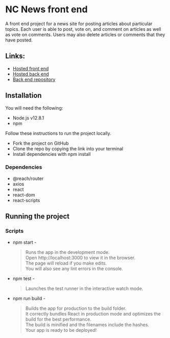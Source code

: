 # NC News front end

A front end project for a news site for posting articles about particular topics. Each user is able to post, vote on, and comment on articles as well as vote on comments. Users may also delete articles or comments that they have posted.

## Links:

- [Hosted front end](https://ncnews-hkeyes.netlify.com/)
- [Hosted back end](https://nc-news-hkeyes.herokuapp.com/)
- [Back end repository](https://github.com/HAKeyes14/nc-news)

## Installation

You will need the following:

- Node.js v12.8.1
- npm

Follow these instructions to run the project locally.

- Fork the project on GitHub
- Clone the repo by copying the link into your terminal
- Install dependencies with npm install

### Dependencies

- @reach/router
- axios
- react
- react-dom
- react-scripts

## Running the project

### Scripts

- npm start -

  > Runs the app in the development mode. <br>
  > Open http://localhost:3000 to view it in the browser. <br>
  > The page will reload if you make edits. <br>
  > You will also see any lint errors in the console. <br>

- npm test -

  > Launches the test runner in the interactive watch mode.

- npm run build -
  > Builds the app for production to the build folder. <br>
  > It correctly bundles React in production mode and optimizes the build for the best performance. <br>
  > The build is minified and the filenames include the hashes. <br>
  > Your app is ready to be deployed! <br>
